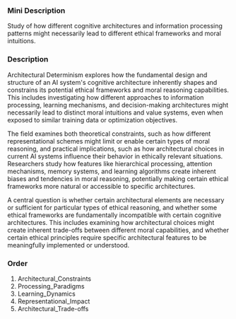 ### Mini Description

Study of how different cognitive architectures and information processing patterns might necessarily lead to different ethical frameworks and moral intuitions.

### Description

Architectural Determinism explores how the fundamental design and structure of an AI system's cognitive architecture inherently shapes and constrains its potential ethical frameworks and moral reasoning capabilities. This includes investigating how different approaches to information processing, learning mechanisms, and decision-making architectures might necessarily lead to distinct moral intuitions and value systems, even when exposed to similar training data or optimization objectives.

The field examines both theoretical constraints, such as how different representational schemes might limit or enable certain types of moral reasoning, and practical implications, such as how architectural choices in current AI systems influence their behavior in ethically relevant situations. Researchers study how features like hierarchical processing, attention mechanisms, memory systems, and learning algorithms create inherent biases and tendencies in moral reasoning, potentially making certain ethical frameworks more natural or accessible to specific architectures.

A central question is whether certain architectural elements are necessary or sufficient for particular types of ethical reasoning, and whether some ethical frameworks are fundamentally incompatible with certain cognitive architectures. This includes examining how architectural choices might create inherent trade-offs between different moral capabilities, and whether certain ethical principles require specific architectural features to be meaningfully implemented or understood.

### Order

1. Architectural_Constraints
2. Processing_Paradigms
3. Learning_Dynamics
4. Representational_Impact
5. Architectural_Trade-offs
